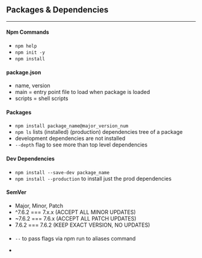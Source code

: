 ## Packages & Dependencies
---

#### Npm Commands
- ```npm help```
- ```npm init -y```
- ```npm install```

#### package.json
- name, version
- main = entry point file to load when package is loaded
- scripts = shell scripts

#### Packages
- ```npm install package_name@major_version_num```
- ```npm ls``` lists (installed) (production) dependencies tree of a package
- development dependencies are not installed
- ```--depth``` flag to see more than top level dependencies

#### Dev Dependencies
- ```npm install --save-dev package_name```
- ```npm install --production``` to install just the prod dependencies

#### SemVer
- Major, Minor, Patch
- ^7.6.2 === 7.x.x (ACCEPT ALL MINOR UPDATES)
- ~7.6.2 === 7.6.x (ACCEPT ALL PATCH UPDATES)
- 7.6.2 === 7.6.2 (KEEP EXACT VERSION, NO UPDATES)

####
- ```--``` to pass flags via npm run to aliases command
- ```npm run -- --fix lint
